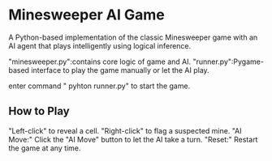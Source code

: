 # Minesweeper AI Game
A Python-based implementation of the classic Minesweeper game with an AI agent that plays intelligently using logical inference.

"minesweeper.py":contains core logic of game and AI.
"runner.py":Pygame-based interface to play the game manually or let the AI play.

enter command " pyhton runner.py" to start the game.

## How to Play

"Left-click" to reveal a cell.
"Right-click" to flag a suspected mine.
"AI Move:" Click the "AI Move" button to let the AI take a turn.
"Reset:" Restart the game at any time.
